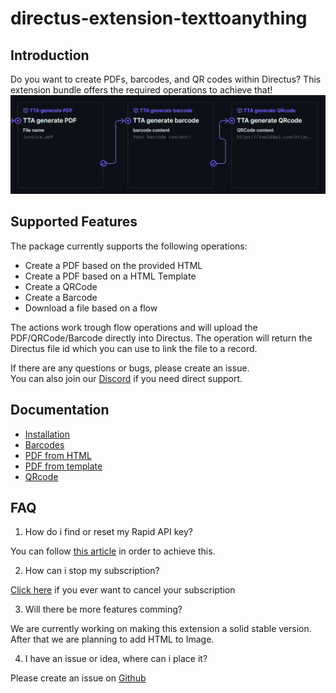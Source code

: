 # directus-extension-texttoanything

## Introduction

Do you want to create PDFs, barcodes, and QR codes within Directus?
This extension bundle offers the required operations to achieve that!
!["Text to anything operations"](images/Operations.png?raw=true "Operations")

## Supported Features

The package currently supports the following operations:

- Create a PDF based on the provided HTML
- Create a PDF based on a HTML Template
- Create a QRCode
- Create a Barcode
- Download a file based on a flow

The actions work trough flow operations and will upload the PDF/QRCode/Barcode directly into Directus.
The operation will return the Directus file id which you can use to link the file to a record.

If there are any questions or bugs, please create an issue. <br>
You can also join our [Discord](https://discord.gg/Ed6GMxTJ) if you need direct support.

## Documentation

- [Installation](https://github.com/Attacler/TextToAnything-Directus/wiki/Installation)
- [Barcodes](https://github.com/Attacler/TextToAnything-Directus/wiki/Usage-%E2%80%90-Barcode)
- [PDF from HTML](https://github.com/Attacler/TextToAnything-Directus/wiki/Usage-%E2%80%90-PDF-from-HTML)
- [PDF from template](https://github.com/Attacler/TextToAnything-Directus/wiki/Usage-%E2%80%90-PDF-templates)
- [QRcode](https://github.com/Attacler/TextToAnything-Directus/wiki/Usage-%E2%80%90-QRCodes)

## FAQ

1. How do i find or reset my Rapid API key?

You can follow [this article](https://docs.rapidapi.com/docs/keys-and-key-rotation#creating-or-rotating-a-rapid-api-key) in order to achieve this.

2. How can i stop my subscription?

[Click here](https://rapidapi.com/developer/billing/subscriptions-and-usage) if you ever want to cancel your subscription

3. Will there be more features comming?

We are currently working on making this extension a solid stable version. After that we are planning to add HTML to Image.

4. I have an issue or idea, where can i place it?

Please create an issue on [Github](https://github.com/Attacler/TextToAnything-Directus)
